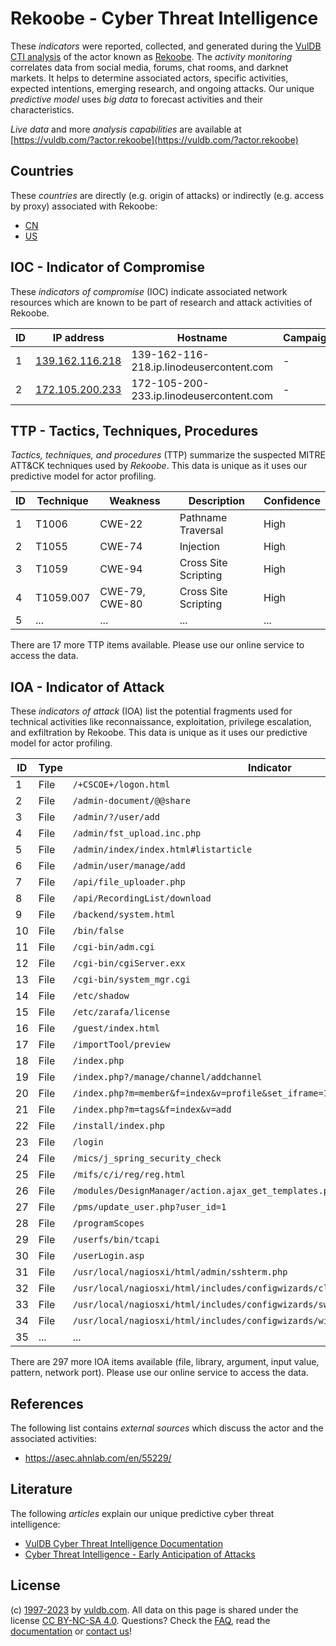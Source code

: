 # Rekoobe - Cyber Threat Intelligence

These _indicators_ were reported, collected, and generated during the [VulDB CTI analysis](https://vuldb.com/?kb.cti) of the actor known as [Rekoobe](https://vuldb.com/?actor.rekoobe). The _activity monitoring_ correlates data from social media, forums, chat rooms, and darknet markets. It helps to determine associated actors, specific activities, expected intentions, emerging research, and ongoing attacks. Our unique _predictive model_ uses _big data_ to forecast activities and their characteristics.

_Live data_ and more _analysis capabilities_ are available at [https://vuldb.com/?actor.rekoobe](https://vuldb.com/?actor.rekoobe)

## Countries

These _countries_ are directly (e.g. origin of attacks) or indirectly (e.g. access by proxy) associated with Rekoobe:

* [CN](https://vuldb.com/?country.cn)
* [US](https://vuldb.com/?country.us)

## IOC - Indicator of Compromise

These _indicators of compromise_ (IOC) indicate associated network resources which are known to be part of research and attack activities of Rekoobe.

ID | IP address | Hostname | Campaign | Confidence
-- | ---------- | -------- | -------- | ----------
1 | [139.162.116.218](https://vuldb.com/?ip.139.162.116.218) | 139-162-116-218.ip.linodeusercontent.com | - | High
2 | [172.105.200.233](https://vuldb.com/?ip.172.105.200.233) | 172-105-200-233.ip.linodeusercontent.com | - | High

## TTP - Tactics, Techniques, Procedures

_Tactics, techniques, and procedures_ (TTP) summarize the suspected MITRE ATT&CK techniques used by _Rekoobe_. This data is unique as it uses our predictive model for actor profiling.

ID | Technique | Weakness | Description | Confidence
-- | --------- | -------- | ----------- | ----------
1 | T1006 | CWE-22 | Pathname Traversal | High
2 | T1055 | CWE-74 | Injection | High
3 | T1059 | CWE-94 | Cross Site Scripting | High
4 | T1059.007 | CWE-79, CWE-80 | Cross Site Scripting | High
5 | ... | ... | ... | ...

There are 17 more TTP items available. Please use our online service to access the data.

## IOA - Indicator of Attack

These _indicators of attack_ (IOA) list the potential fragments used for technical activities like reconnaissance, exploitation, privilege escalation, and exfiltration by Rekoobe. This data is unique as it uses our predictive model for actor profiling.

ID | Type | Indicator | Confidence
-- | ---- | --------- | ----------
1 | File | `/+CSCOE+/logon.html` | High
2 | File | `/admin-document/@@share` | High
3 | File | `/admin/?/user/add` | High
4 | File | `/admin/fst_upload.inc.php` | High
5 | File | `/admin/index/index.html#listarticle` | High
6 | File | `/admin/user/manage/add` | High
7 | File | `/api/file_uploader.php` | High
8 | File | `/api/RecordingList/download` | High
9 | File | `/backend/system.html` | High
10 | File | `/bin/false` | Medium
11 | File | `/cgi-bin/adm.cgi` | High
12 | File | `/cgi-bin/cgiServer.exx` | High
13 | File | `/cgi-bin/system_mgr.cgi` | High
14 | File | `/etc/shadow` | Medium
15 | File | `/etc/zarafa/license` | High
16 | File | `/guest/index.html` | High
17 | File | `/importTool/preview` | High
18 | File | `/index.php` | Medium
19 | File | `/index.php?/manage/channel/addchannel` | High
20 | File | `/index.php?m=member&f=index&v=profile&set_iframe=1` | High
21 | File | `/index.php?m=tags&f=index&v=add` | High
22 | File | `/install/index.php` | High
23 | File | `/login` | Low
24 | File | `/mics/j_spring_security_check` | High
25 | File | `/mifs/c/i/reg/reg.html` | High
26 | File | `/modules/DesignManager/action.ajax_get_templates.php` | High
27 | File | `/pms/update_user.php?user_id=1` | High
28 | File | `/programScopes` | High
29 | File | `/userfs/bin/tcapi` | High
30 | File | `/userLogin.asp` | High
31 | File | `/usr/local/nagiosxi/html/admin/sshterm.php` | High
32 | File | `/usr/local/nagiosxi/html/includes/configwizards/cloud-vm/cloud-vm.inc.php` | High
33 | File | `/usr/local/nagiosxi/html/includes/configwizards/switch/switch.inc.php` | High
34 | File | `/usr/local/nagiosxi/html/includes/configwizards/windowswmi/windowswmi.inc.php` | High
35 | ... | ... | ...

There are 297 more IOA items available (file, library, argument, input value, pattern, network port). Please use our online service to access the data.

## References

The following list contains _external sources_ which discuss the actor and the associated activities:

* https://asec.ahnlab.com/en/55229/

## Literature

The following _articles_ explain our unique predictive cyber threat intelligence:

* [VulDB Cyber Threat Intelligence Documentation](https://vuldb.com/?kb.cti)
* [Cyber Threat Intelligence - Early Anticipation of Attacks](https://www.scip.ch/en/?labs.20201022)

## License

(c) [1997-2023](https://vuldb.com/?kb.changelog) by [vuldb.com](https://vuldb.com/?kb.about). All data on this page is shared under the license [CC BY-NC-SA 4.0](https://creativecommons.org/licenses/by-nc-sa/4.0/). Questions? Check the [FAQ](https://vuldb.com/?kb.faq), read the [documentation](https://vuldb.com/?kb) or [contact us](https://vuldb.com/?contact)!
